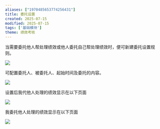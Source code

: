 ```yaml
---
aliases: ["1970485653774256431"]
title: 委托设置
created: 2025-07-15
modified: 2025-07-15
tags: ['基础模块']
theme: 绩效考核
---
```


当需要委托他人帮处理绩效或他人委托自己帮处理绩效时，便可新建委托设置规则。

![](ba909c5583e780c547ad33ba4e71a61b.jpg)

可配置委托人、被委托人、起始时间及委托的内容。

![](ce59fd81ad90808535b088ecbcca04fe.jpg)

设置后我代他人处理的绩效显示在以下页面

![](e4952f77345a58be09987b8ea8cabd38.jpg)

我委托他人处理的绩效显示在以下页面

![](c5f742fdb1c2ad479b82aa9d256380f2.jpg)